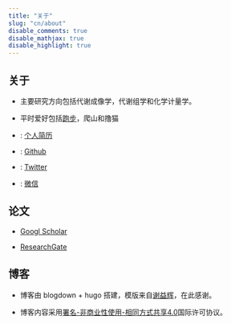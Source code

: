 ```yaml
---
title: "关于"
slug: "cn/about"
disable_comments: true
disable_mathjax: true
disable_highlight: true
---
```

## 关于

- 主要研究方向包括代谢成像学，代谢组学和化学计量学。

- 平时爱好包括[跑步](/jogging)，爬山和撸猫

- <i class="far fa-user"></i>: [个人简历](/CV/YDong.pdf)

- <i class="fa fa-github" aria-hidden="true"></i>: [Github](https://github.com/yonghuidong)

- <i class="fa fa-twitter" aria-hidden="true"></i>: [Twitter](https://twitter.com/YH_Dong)

- <i class="fa fa-weixin" aria-hidden="true"></i>: [微信](/img/wechat.png)

## 论文

- <i class="ai ai-google-scholar ai-2x"></i> [Googl Scholar](https://scholar.google.com/citations?user=qbNRJIkAAAAJ&hl=en)

- <i class="ai ai-researchgate ai-2x"></i> [ResearchGate](https://www.researchgate.net/profile/Yonghui_Dong)

## 博客

- 博客由 blogdown + hugo 搭建，模版来自[谢益辉](https://yihui.name)，在此感谢。

- 博客内容采用[署名-非商业性使用-相同方式共享4.0](https://creativecommons.org/licenses/by-nc-sa/4.0/deed.zh)国际许可协议。

 
